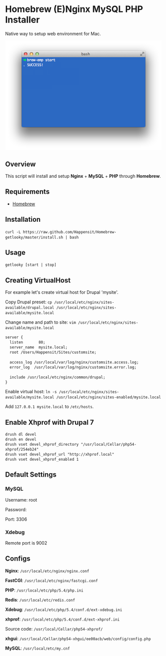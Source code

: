 # Homebrew (E)Nginx MySQL PHP Installer

Native way to setup web environment for Mac.

![brew-emp](brew-emp.png)

## Overview

This script will install and setup **Nginx** + **MySQL** + **PHP** through **Homebrew**.

## Requirements

* [Homebrew](https://github.com/Happensit/Homebrew-getlooky)
 
## Installation
`curl -L https://raw.github.com/Happensit/Homebrew-getlooky/master/install.sh | bash`

## Usage
`getlooky [start | stop]`

## Creating VirtualHost
For example let's create virtual host for Drupal 'mysite'.

Copy Drupal preset:
`cp /usr/local/etc/nginx/sites-available/drupal.local /usr/local/etc/nginx/sites-available/mysite.local`
    
Change name and path to site: 
`vim /usr/local/etc/nginx/sites-available/mysite.local`
    
    
    server {
      listen       80;
      server_name  mysite.local;
      root /Users/Happensit/Sites/customsite;

      access_log /usr/local/var/log/nginx/customsite.access.log;
      error_log  /usr/local/var/log/nginx/customsite.error.log;

      include /usr/local/etc/nginx/common/drupal;
    }

Enable virtual host:
`ln -s /usr/local/etc/nginx/sites-available/mysite.local /usr/local/etc/nginx/sites-enabled/mysite.local`

Add `127.0.0.1 mysite.local` to `/etc/hosts`.

## Enable Xhprof with Drupal 7

    drush dl devel
    drush en devel
    drush vset devel_xhprof_directory "/usr/local/Cellar/php54-xhprof/254eb24"
    drush vset devel_xhprof_url "http://xhprof.local"
    drush vset devel_xhprof_enabled 1

## Default Settings

### MySQL
Username: root

Password:

Port: 3306

### Xdebug
Remote port is 9002

## Configs

**Nginx**: `/usr/local/etc/nginx/nginx.conf`

**FastCGI**: `/usr/local/etc/nginx/fastcgi.conf`

**PHP**: `/usr/local/etc/php/5.4/php.ini`

**Redis**: `/usr/local/etc/redis.conf`

**Xdebug**: `/usr/local/etc/php/5.4/conf.d/ext-xdebug.ini`

**xhprof**: `/usr/local/etc/php/5.4/conf.d/ext-xhprof.ini`

Source code: `/usr/local/Cellar/php54-xhprof/`

**xhgui**: `/usr/local/Cellar/php54-xhgui/ee00acb/web/config/config.php`

**MySQL**: `/usr/local/etc/my.cnf`
